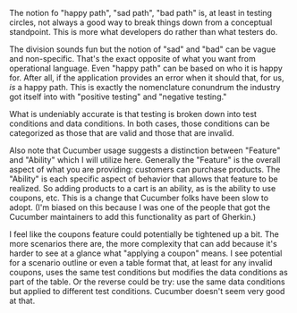 The notion fo "happy path", "sad path", "bad path" is, at least in testing circles, not always a good way to break things down from a conceptual standpoint. This is more what developers do rather than what testers do.

The division sounds fun but the notion of "sad" and "bad" can be vague and non-specific. That's the exact opposite of what you want from operational language. Even "happy path" can be based on who it is happy for. After all, if the application provides an error when it should that, for us, _is_ a happy path. This is exactly the nomenclature conundrum the industry got itself into with "positive testing" and "negative testing."

What is undeniably accurate is that testing is broken down into test conditions and data conditions. In both cases, those conditions can be categorized as those that are valid and those that are invalid.

Also note that Cucumber usage suggests a distinction between "Feature" and "Ability" which I will utilize here. Generally the "Feature" is the overall aspect of what you are providing: customers can purchase products. The "Ability" is each specific aspect of behavior that allows that feature to be realized. So adding products to a cart is an ability, as is the ability to use coupons, etc. This is a change that Cucumber folks have been slow to adopt. (I'm biased on this because I was one of the people that got the Cucumber maintainers to add this functionality as part of Gherkin.)

I feel like the coupons feature could potentially be tightened up a bit. The more scenarios there are, the more complexity that can add because it's harder to see at a glance what "applying a coupon" means. I see potential for a scenario outline or even a table format that, at least for any invalid coupons, uses the same test conditions but modifies the data conditions as part of the table. Or the reverse could be try: use the same data conditions but applied to different test conditions. Cucumber doesn't seem very good at that.
